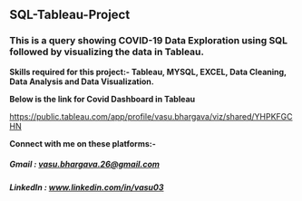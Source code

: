 ## **SQL-Tableau-Project**
### **This is a query showing COVID-19 Data Exploration using SQL followed by visualizing the data in Tableau.**


**Skills required for this project:- Tableau, MYSQL, EXCEL, Data Cleaning, Data Analysis and Data Visualization.**

**Below is the link for Covid Dashboard in Tableau**

https://public.tableau.com/app/profile/vasu.bhargava/viz/shared/YHPKFGCHN

**Connect with me on these platforms:-**

##### **Gmail : vasu.bhargava.26@gmail.com**

##### **LinkedIn : www.linkedin.com/in/vasu03**
